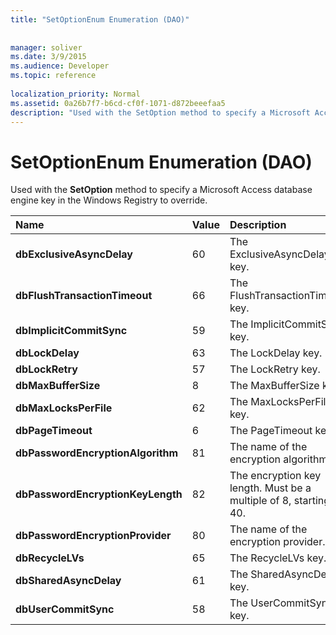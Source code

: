 ```yaml
---
title: "SetOptionEnum Enumeration (DAO)"
 
 
manager: soliver
ms.date: 3/9/2015
ms.audience: Developer
ms.topic: reference
  
localization_priority: Normal
ms.assetid: 0a26b7f7-b6cd-cf0f-1071-d872beeefaa5
description: "Used with the SetOption method to specify a Microsoft Access database engine key in the Windows Registry to override."
---
```


# SetOptionEnum Enumeration (DAO)

Used with the **SetOption** method to specify a Microsoft Access database engine key in the Windows Registry to override. 
  
|**Name**|**Value**|**Description**|
|:-----|:-----|:-----|
|**dbExclusiveAsyncDelay** <br/> |60  <br/> |The ExclusiveAsyncDelay key.  <br/> |
|**dbFlushTransactionTimeout** <br/> |66  <br/> |The FlushTransactionTimeout key.  <br/> |
|**dbImplicitCommitSync** <br/> |59  <br/> |The ImplicitCommitSync key.  <br/> |
|**dbLockDelay** <br/> |63  <br/> |The LockDelay key.  <br/> |
|**dbLockRetry** <br/> |57  <br/> |The LockRetry key.  <br/> |
|**dbMaxBufferSize** <br/> |8  <br/> |The MaxBufferSize key.  <br/> |
|**dbMaxLocksPerFile** <br/> |62  <br/> |The MaxLocksPerFile key.  <br/> |
|**dbPageTimeout** <br/> |6  <br/> |The PageTimeout key.  <br/> |
|**dbPasswordEncryptionAlgorithm** <br/> |81  <br/> |The name of the encryption algorithm.  <br/> |
|**dbPasswordEncryptionKeyLength** <br/> |82  <br/> |The encryption key length. Must be a multiple of 8, starting at 40.  <br/> |
|**dbPasswordEncryptionProvider** <br/> |80  <br/> |The name of the encryption provider.  <br/> |
|**dbRecycleLVs** <br/> |65  <br/> |The RecycleLVs key.  <br/> |
|**dbSharedAsyncDelay** <br/> |61  <br/> |The SharedAsyncDelay key.  <br/> |
|**dbUserCommitSync** <br/> |58  <br/> |The UserCommitSync key.  <br/> |
   

